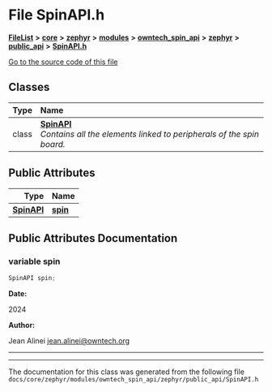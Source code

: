 

# File SpinAPI.h



[**FileList**](files.md) **>** [**core**](dir_771164b9325b04f1442f7a3ffa8ecb89.md) **>** [**zephyr**](dir_09002e7ce91f09aeb040dfd1861a47f4.md) **>** [**modules**](dir_6d0fb8ab814c517e7f155fb837e32f72.md) **>** [**owntech\_spin\_api**](dir_87330bcbf7fe698536ea5946c1b90585.md) **>** [**zephyr**](dir_83abe2f3de580445b50d57f614c989e1.md) **>** [**public\_api**](dir_9feddb36ca121fb6172e0f3e47b6ec72.md) **>** [**SpinAPI.h**](SpinAPI_8h.md)

[Go to the source code of this file](SpinAPI_8h_source.md)


















## Classes

| Type | Name |
| ---: | :--- |
| class | [**SpinAPI**](classSpinAPI.md) <br>_Contains all the elements linked to peripherals of the spin board._  |






## Public Attributes

| Type | Name |
| ---: | :--- |
|  [**SpinAPI**](classSpinAPI.md) | [**spin**](#variable-spin)  <br> |












































## Public Attributes Documentation




### variable spin 


```C++
SpinAPI spin;
```





**Date:**

2024




**Author:**

Jean Alinei [jean.alinei@owntech.org](mailto:jean.alinei@owntech.org) 





        

<hr>

------------------------------
The documentation for this class was generated from the following file `docs/core/zephyr/modules/owntech_spin_api/zephyr/public_api/SpinAPI.h`

